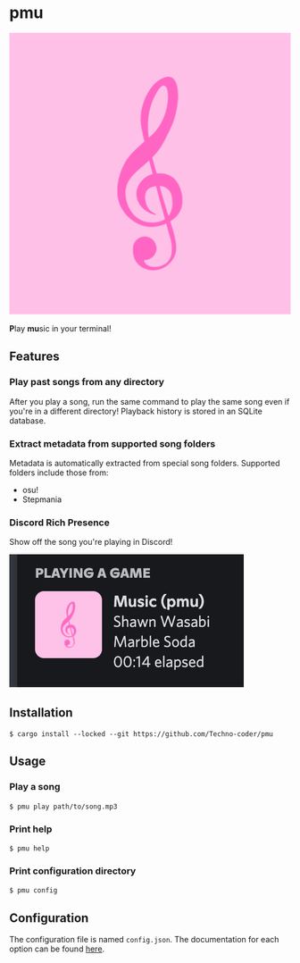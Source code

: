 # pmu

![](media/icon.png)

**P**lay **mu**sic in your terminal!

## Features

### Play past songs from any directory

After you play a song, run the same command to play the same song even if you're in a different directory! Playback
history is stored in an SQLite database.

### Extract metadata from supported song folders

Metadata is automatically extracted from special song folders. Supported folders include those from:

- osu!
- Stepmania

### Discord Rich Presence

Show off the song you're playing in Discord!

![](media/presence.png)

## Installation

```
$ cargo install --locked --git https://github.com/Techno-coder/pmu
```

## Usage

### Play a song

```
$ pmu play path/to/song.mp3
```

### Print help

```
$ pmu help
```

### Print configuration directory

```
$ pmu config
```

## Configuration

The configuration file is named `config.json`. The documentation for each option can be found [here](src/config.rs).
